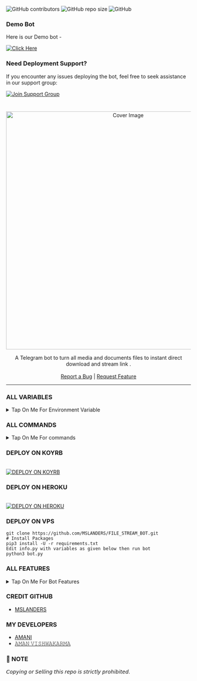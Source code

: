 ![GitHub contributors](https://img.shields.io/github/contributors/MSLANDERS/FILE_STREAM_BOT?style=flat&color=green)
![GitHub repo size](https://img.shields.io/github/repo-size/Botsthe/AV-FILE-TO-LINK-PRO?color=green)
![GitHub](https://img.shields.io/github/license/MSLANDERS/FILE_STREAM_BOT?color=green)

### Demo Bot

Here is our Demo bot -

[![Click Here](https://img.shields.io/badge/Demo%20Bot-Click%20Here-blue?style=flat&logo=telegram&labelColor=white&link=https://t.me/MSLANDERS_HELP)](https://t.me/FilesToLinkPro_bot)

### Need Deployment Support?

If you encounter any issues deploying the bot, feel free to seek assistance in our support group:

[![Join Support Group](https://img.shields.io/badge/Join%20Support%20Group-Click%20Here-blue?style=flat&logo=telegram&labelColor=white&link=https://t.me/MSLANDERS_HELP)](https://t.me/MSLANDERS_HELP)

  <h1 align="center"></h1>
<p align="center"> 
  <img src="https://envs.sh/_pM.jpg" alt="Cover Image" width="650">
  </a>
 <p align="center">
    A Telegram bot to turn all media and documents files to instant direct download and stream link .
    <br />
   </strong></a>
    <br />
    <a href="https://t.me/MSLANDERS_HELP">Report a Bug</a>
    |
    <a href="https://t.me/MSLANDERS_HELP">Request Feature</a>
  </p>
<hr>

### ALL VARIABLES

<details><summary>Tap On Me For Environment Variable</summary>
  
<p>
<p>
  
* `BOT_TOKEN` - Get bot token from <a href="https://t.me/BotFather" target="/blank">Bot Father</a>
* `API_ID` - Get api id from <a href="https://my.telegram.org" target="/blank">Telegram Auth</a>
* `API_HASH` - Get api hash from <a href="https://my.telegram.org" target="/blank">Telegram Auth</a>
* `ADMINS` - Bot admin/owner user id Separate multiple Admins by space.
* `BOT_USERNAME` : Your Bot Username Without @
* `DATABASE_URI` - Mongo Database URL from <a href="https://cloud.mongodb.com" target="/blank">Mongo DB</a>
* `DATABASE_NAME` - Your database name from mongoDB. `(Optional)`
* `BIN_CHANNEL` : Create a new channel (private/public) and add that channel id in this field.
* `LOG_CHANNEL` :  A channel to log the activities of bot. Make sure bot is an admin in the channel.
* `AUTH_CHANNEL` - Your force sub channel with -100 `Optional`
* `PICS` - Start message photo. `Optional`
* `FQDN` : Your Server App Link With https:// and in last make sure one / is given.
* `PORT` : The port that you want your webapp to be listened to. Defaults to `2626`
* `BANNED_CHANNELS` : Put IDs of Banned Channels where bot will not work. You can add multiple IDs & separate with <kbd>Space</kbd>.
</details>

### ALL COMMANDS

<details><summary>Tap On Me For commands</summary>

```
start - Check if the bot is running.
help - Check if the help
about - Check if the about 
ban - user ban [FOR ADMINS USE ONLY]
unban - user unban [FOR ADMINS USE ONLY]
users - Check bot users [FOR ADMINS USE ONLY]
broadcast - Message Broadcast command [FOR ADMINS USE ONLY]
restart - To restart the bot [FOR ADMINS USE ONLY]
```
</details>

### DEPLOY ON KOYRB

<p><br>                 
<a href="https://app.koyeb.com/deploy?type=git&repository=github.com/MSLANDERS/FILE_STREAM_BOT&branch=main&name=FILE_STREAM_BOT">
<img src="https://www.koyeb.com/static/images/deploy/button.svg" alt="DEPLOY ON KOYRB">
</a></p>

### DEPLOY ON HEROKU
<p><br>
<a href="https://heroku.com/deploy?template=https://github.com/MSLANDERS/FILE_STREAM_BOT.git">
<img src="https://www.herokucdn.com/deploy/button.svg" alt="DEPLOY ON HEROKU">
</a></p>
  
### DEPLOY ON VPS
```
git clone https://github.com/MSLANDERS/FILE_STREAM_BOT.git
# Install Packages
pip3 install -U -r requirements.txt
Edit info.py with variables as given below then run bot
python3 bot.py
```

### ALL FEATURES

<details><summary>Tap On Me For Bot Features</summary>


- Has a custom Start-up pic.
- Force subscribe available.
- Superfast download and stream links.
- No ads in generated links.
- Superfast interface.
- Along with the links you also get file information like name,size ,etc.
- Updates channel Support.
- Mongodb database support for broadcasting.
- User DC Check.
- All unwanted code removed.
- file limit 
- Fully modified repo
- Deploy To Koyeb + Heroku +etc...
- [Developer support](https://telegram.me/MSLANDERS_HELP) 24x7
- And many more... 

</details>

### CREDIT GITHUB 

- [MSLANDERS](https://github.com/MSLANDERS)

### MY DEVELOPERS

- [AMANI](https://telegram.me/AMANI_JII)
- [𝙰𝙼𝙰𝙽 𝚅𝙸𝚂𝙷𝚆𝙰𝙺𝙰𝚁𝙼𝙰](https://telegram.me/BOT_OWNER26)

### 📌 NOTE

𝘊𝘰𝘱𝘺𝘪𝘯𝘨 𝘰𝘳 𝘚𝘦𝘭𝘭𝘪𝘯𝘨 𝘵𝘩𝘪𝘴 𝘳𝘦𝘱𝘰 𝘪𝘴 𝘴𝘵𝘳𝘪𝘤𝘵𝘭𝘺 𝘱𝘳𝘰𝘩𝘪𝘣𝘪𝘵𝘦𝘥.</b>
